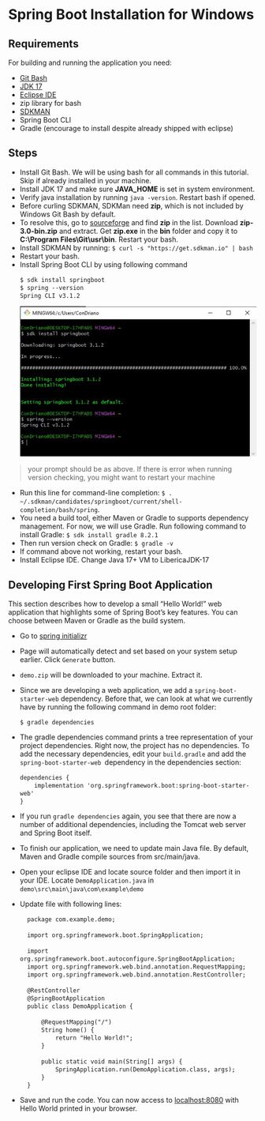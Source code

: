 # Spring Boot Installation for Windows

## Requirements

For building and running the application you need:

- [Git Bash](https://git-scm.com/downloads)
- [JDK 17](https://bell-sw.com/pages/downloads/#/java-17-lts)
- [Eclipse IDE](https://www.eclipse.org/downloads/)
- zip library for bash
- [SDKMAN](https://sdkman.io/)
- Spring Boot CLI
- Gradle (encourage to install despite already shipped with eclipse)

## Steps

- Install Git Bash. We will be using bash for all commands in this tutorial. Skip if already installed in your machine.
- Install JDK 17 and make sure **JAVA_HOME** is set in system environment.
- Verify java installation by running `java -version`. Restart bash if opened.
- Before curling SDKMAN, SDKMan need **zip**, which is not included by Windows Git Bash by default.
- To resolve this, go to [sourceforge](https://sourceforge.net/projects/gnuwin32/files/zip/3.0/) and find **zip** in the list. Download **zip-3.0-bin.zip** and extract. Get **zip.exe** in the **bin** folder and copy it to **C:\Program Files\Git\usr\bin**. Restart your bash.
- Install SDKMAN by running:
    ```$ curl -s "https://get.sdkman.io" | bash```
- Restart your bash.
- Install Spring Boot CLI by using following command
  ```
  $ sdk install springboot
  $ spring --version
  Spring CLI v3.1.2
  ```
  ![](images/sdk-spring-boot-prompt.JPG)
> your prompt should be as above. If there is error when running version checking, you might want to restart your machine

- Run this line for command-line completion:
  ```$ . ~/.sdkman/candidates/springboot/current/shell-completion/bash/spring```.
- You need a build tool, either Maven or Gradle to supports dependency management. For now, we will use Gradle. Run following command to install Gradle:
    ```$ sdk install gradle 8.2.1```
- Then run version check on Gradle:
  ```$ gradle -v```
- If command above not working, restart your bash.
- Install Eclipse IDE. Change Java 17+ VM to LibericaJDK-17

## Developing First Spring Boot Application

This section describes how to develop a small “Hello World!” web application that highlights some of Spring Boot’s key features. You can choose between Maven or Gradle as the build system.

- Go to [spring initializr](https://start.spring.io/)
- Page will automatically detect and set based on your system setup earlier. Click `Generate` button.
- `demo.zip` will be downloaded to your machine. Extract it.
- Since we are developing a web application, we add a `spring-boot-starter-web` dependency. Before that, we can look at what we currently have by running the following command in demo root folder:
    ```
    $ gradle dependencies
    ```
- The gradle dependencies command prints a tree representation of your project dependencies. Right now, the project has no dependencies. To add the necessary dependencies, edit your `build.gradle` and add the `spring-boot-starter-web `dependency in the dependencies section:

    ```
    dependencies {
        implementation 'org.springframework.boot:spring-boot-starter-web'
    }
    ```
- If you run `gradle dependencies` again, you see that there are now a number of additional dependencies, including the Tomcat web server and Spring Boot itself.
- To finish our application, we need to update main Java file. By default, Maven and Gradle compile sources from src/main/java.
- Open your eclipse IDE and locate source folder and then import it in your IDE. Locate `DemoApplication.java` in `demo\src\main\java\com\example\demo`
- Update file with following lines:
  ```
    package com.example.demo;

    import org.springframework.boot.SpringApplication;

    import org.springframework.boot.autoconfigure.SpringBootApplication;
    import org.springframework.web.bind.annotation.RequestMapping;
    import org.springframework.web.bind.annotation.RestController;

    @RestController
    @SpringBootApplication
    public class DemoApplication {

        @RequestMapping("/")
        String home() {
            return "Hello World!";
        }
        
        public static void main(String[] args) {
            SpringApplication.run(DemoApplication.class, args);
        }
    }
  ```
- Save and run the code. You can now access to [localhost:8080](http://localhost:8080) with Hello World printed in your browser.